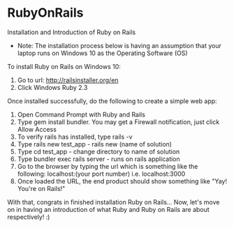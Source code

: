 # RubyOnRails
Installation and Introduction of Ruby on Rails 

* Note: The installation process below is having an assumption that your laptop runs on Windows 10 as the Operating Software (OS)

To install Ruby on Rails on Windows 10:
1. Go to url: http://railsinstaller.org/en
2. Click Windows Ruby 2.3

Once installed successfully, do the following to create a simple web app:
1. Open Command Prompt with Ruby and Rails
2. Type gem install bundler. You may get a Firewall notification, just click Allow Access
3. To verify rails has installed, type rails -v
4. Type rails new test_app - rails new (name of solution)
5. Type cd test_app - change directory to name of solution
6. Type bundler exec rails server - runs on rails application
7. Go to the browser by typing the url which is something like the following: localhost:(your port number) i.e. localhost:3000
8. Once loaded the URL, the end product should show something like "Yay! You're on Rails!"

With that, congrats in finished installation Ruby on Rails... Now, let's move on in having an introduction of what Ruby and Ruby on Rails are about respectively! :)

